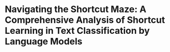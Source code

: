 # Navigating the Shortcut Maze: A Comprehensive Analysis of Shortcut Learning in Text Classification by Language Models
